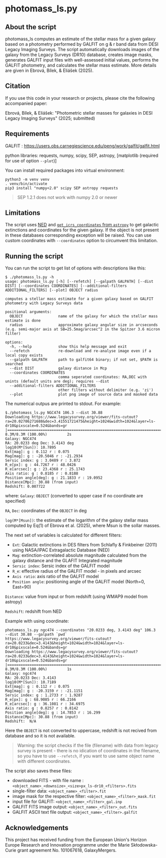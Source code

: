 # photomass_ls.py


## About the script

photomass_ls computes an estimate of the stellar mass for a given galaxy based on a photometry performed by GALFIT on g & r band data from DESI Legacy Imaging Surveys. The script automatically downloads images of the galaxy from the Legacy Surveys (DR10) database, creates image masks, generates GALFIT
input files with well-assessed initial values, performs the GALFIT photometry, and calculates the stellar mass estimate. More details are given in Ebrová, Bílek, & Eliášek (2025).


## Citation

If you use this code in your research or projects, please cite the following accompanied paper:

Ebrová, Bílek, & Eliášek: "Photometric stellar masses for galaxies in DESI Legacy Imaging
Surveys" (2025; submitted)


## Requirements

GALFIT : https://users.obs.carnegiescience.edu/peng/work/galfit/galfit.html

python libraries:
requests, numpy, scipy, SEP, astropy, [matplotlib (required for use of option `--plot`)]


You can install required packages into virtual environment:
```
python3 -m venv venv
. venv/bin/activate
pip3 install "numpy<2.0" scipy SEP astropy requests
```

> SEP 1.2.1 does not work with numpy 2.0 or newer


## Limitations
The script uses [NED](ned.ipac.caltech.edu) and [`get_icrs_coordinates` from `astropy`](cds.unistra.fr) to get galactic extinctions and coordinates for the given galaxy.
If the object is not present in these databases corresponding exception will be raised.
You can use custom coordinates with `--coordinates` option to circumvent this limitation.


## Running the script
You can run the script to get list of options with descriptions like this:
```
$ ./photomass_ls.py -h
usage: photomass_ls.py [-h] [--refetch] [--galpath GALPATH] [--dist DIST] [--coordinates COORDINATES] [--additional-filters ADDITIONAL_FILTERS] [--plot] OBJECT radius

computes a stellar mass estimate for a given galaxy based on GALFIT photometry with Legacy Surveys data

positional arguments:
  OBJECT                name of the galaxy for which the stellar mass estimate is done
  radius                approximate galaxy angular size in arcseconds (e.g. semi-major axis at SB=25.5mag/arcsec^2 in the Spitzer 3.6 micron filter)

options:
  -h, --help            show this help message and exit
  --refetch             re-download and re-analyse image even if a local copy exists
  --galpath GALPATH     path to galfit64 binary; if not set, $PATH is searched
  --dist DIST           galaxy distance in Mcp
  --coordinates COORDINATES
                        comma seperated coordinates: RA,DEC with unints (default units are deg); requires --dist
  --additional-filters ADDITIONAL_FILTERS
                        other filters without delimiter (e.g. 'zi')
  --plot                plot png image of source data and masked data
```

The numerical outpus are printed to stdout. For example:
```
$./photomass_ls.py NGC474 106.3 --dist 30.88
Downloading https://www.legacysurvey.org/viewer/fits-cutout?ra=20.02786271688&dec=3.41551721475&height=1024&width=1024&layer=ls-dr10&pixscale=0.524&bands=gr
|===========================================================================================================================| 8.3M/8.3M (100.00%)         2s
Galaxy: NGC474
RA: 20.0233 deg Dec: 3.4143 deg
log10(M*[Sun]): 10.7895
Ext[mag]: g : 0.112 r : 0.075
Mag[mag]: g : -20.5046 r : -21.2934
Sersic index: g : 3.0489 r : 3.872
R_e[px]: g : 44.7267 r : 48.0426
R_e[arcsec]: g : 23.4368 r : 25.1743
Axis ratio: g : 0.8185 r : 0.8188
Position angle[deg]: g : 21.1833 r : 19.0952
Distance[Mpc]: 30.88 (from input)
Redshift: 0.007722
```
where:
`Galaxy`: `OBJECT` (converted to upper case if no coordinate are specified)

`RA`, `Dec`: coordinates of the `OBJECT` in deg

`log(M*[Msun])`: the estimate of the logarithm of the galaxy stellar mass computed by Eq(1) of Ebrova et al. (2025), where Msun is the sollar masses.

The next set of variables is calculated for different filters:
 - `Ext`: Galactic extinctions in DES filters from Schlafly & Finkbeiner (2011) using NASA/IPAC Extragalactic Database (NED)
 - `Mag`: extinction-correlated absolute magnitude calculated from the galaxy distance and the GLAFIT Integrated magnitude
 - `Sersic index`: Sersic index of the GALFIT model
 - `R_e`: effective radius of the GALFIT model - in pixels and arcsec
 - `Axis ratio`: axis ratio of the GALFIT model
 - `Position angle`: positioning angle of the GALFIT model (North=0, East=90)

`Distance`: value from input or from redshift (using WMAP9 model from astropy)

`Redshift`: redshift from NED


Example with using coordinate:
```
photomass_ls.py ngc474 --coordinates "20.0233 deg, 3.4143 deg" 106.3  --dist 30.88 --galpath `pwd`
https://www.legacysurvey.org/viewer/fits-cutout?ra=20.0233&dec=3.4143&height=1024&width=1024&layer=ls-dr10&pixscale=0.524&bands=gr
Downloading https://www.legacysurvey.org/viewer/fits-cutout?ra=20.0233&dec=3.4143&height=1024&width=1024&layer=ls-dr10&pixscale=0.524&bands=gr
|===============================================================================================================================================================================================================================================================| 8.3M/8.3M (100.00%)         1s
Galaxy: ngc474
RA: 20.0233 Dec: 3.4143
log10(M*[Sun]): 10.7189
Ext[mag]: g : 0.112 r : 0.075
Mag[mag]: g : -20.3159 r : -21.1151
Sersic index: g : 1.2733 r : 1.9287
R_e[px]: g : 68.9085 r : 66.2166
R_e[arcsec]: g : 36.1081 r : 34.6975
Axis ratio: g : 0.8257 r : 0.8142
Position angle[deg]: g : 14.7853 r : 16.299
Distance[Mpc]: 30.88 (from input)
Redshift:  N/A

```
Here the `OBJECT` is not converted to uppercase, redshift is not recived from database and so it is not available. 
> Warning: the script checks if the file (filename) with data from legacy survey is present - there is no idication of coordinates in the filename, so you have to use `--refetch`, if you want to use same object name with different coordinates.

The script also saves these files:
 - downloaded FITS - with file name : `<object_name>_<downsize>_<size>px_ls-dr10_<filters>.fits`
 - single-filter data: `<object_name>_<filter>.fit`
 - image mask for the respective filter: `<object_name>_<filter>_mask.fit`
 - input file for GALFIT: `<object_name>_<filter>_gal.inp`
 - GALFIT FITS image output: `<object_name>_<filter>_out.fits`
 - GALFIT ASCII text file output: `<object_name>_<filter>.galfit`

## Acknowledgements

This project has received funding from the European Union's Horizon Europe Research and Innovation programme under the Marie Skłodowska-Curie grant agreement No. 101067618, GalaxyMergers.
